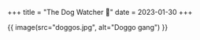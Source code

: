 +++
title = "The Dog Watcher 👀"
date = 2023-01-30
+++

{{ image(src="doggos.jpg", alt="Doggo gang") }}